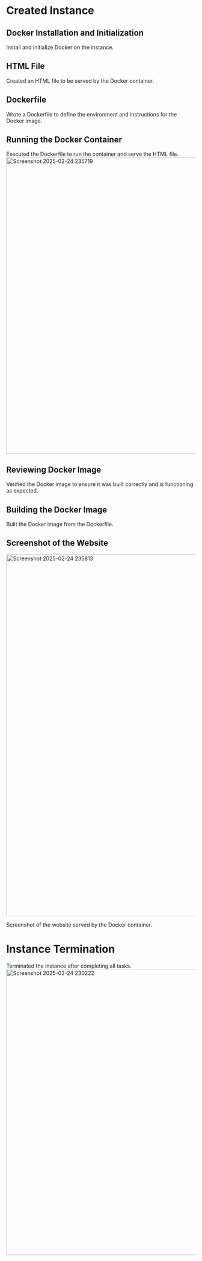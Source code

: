 # Created Instance

## Docker Installation and Initialization

Install and initialize Docker on the instance.

## HTML File

Created an HTML file to be served by the Docker container.

## Dockerfile

Wrote a Dockerfile to define the environment and instructions for the Docker image.

## Running the Docker Container

Executed the Dockerfile to run the container and serve the HTML file.
<img width="786" alt="Screenshot 2025-02-24 235719" src="https://github.com/user-attachments/assets/9c2c2ee2-6fe4-4a24-88f9-2007ee2c45b9" />

## Reviewing Docker Image

Verified the Docker image to ensure it was built correctly and is functioning as expected.

## Building the Docker Image

Built the Docker image from the Dockerfile.

## Screenshot of the Website
<img width="959" alt="Screenshot 2025-02-24 235813" src="https://github.com/user-attachments/assets/4f89fbfa-c4e5-47fa-99a7-d7cdc34dff9f" />

Screenshot of the website served by the Docker container.

# Instance Termination
Terminated the instance after completing all tasks.
<img width="758" alt="Screenshot 2025-02-24 230222" src="https://github.com/user-attachments/assets/d15cc588-bf48-4339-9870-3eb5f90883a7" />
